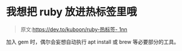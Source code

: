 # 我想把 ruby 放进热标签里哦

> 原文:[https://dev.to/kuboon/ruby-热标签- 1nn](https://dev.to/kuboon/ruby--hot-tags--1nn)

加入 gem 时，偶尔会妄想自动执行 apt install 或 brew 等必要部分的工具。